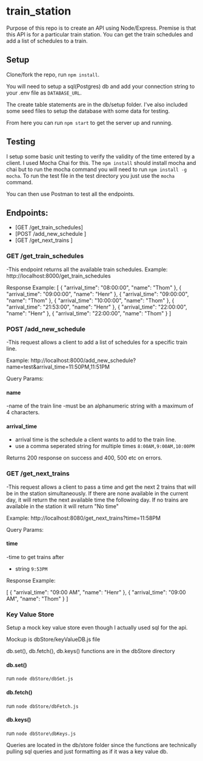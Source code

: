 # train_station

Purpose of this repo is to create an API using Node/Express. Premise is that this API is for a particular train station. You can get the train schedules and add a list of schedules to a train.

## Setup

Clone/fork the repo, run `npm install`. 

You will need to setup a sql(Postgres) db and add your connection string to your .env file as `DATABASE_URL`. 

The create table statements are in the db/setup folder. I've also included some seed files to setup the database with some data for testing.

From here you can run `npm start` to get the server up and running.

## Testing
I setup some basic unit testing to verify the validity of the time entered by a client. I used Mocha Chai for this. The `npm install` should install mocha and chai but to run the mocha command you will need to run `npm install -g mocha`. To run the test file in the test directory you just use the `mocha` command.

You can then use Postman to test all the endpoints.

## Endpoints:
- [GET /get_train_schedules] 
- [POST /add_new_schedule ]
- [GET /get_next_trains ]

### GET /get_train_schedules
-This endpoint returns all the available train schedules.
Example: http://localhost:8000/get_train_schedules

Response Example:
[
    {
        "arrival_time": "08:00:00",
        "name": "Thom"
    },
    {
        "arrival_time": "09:00:00",
        "name": "Henr"
    },
    {
        "arrival_time": "09:00:00",
        "name": "Thom"
    },
    {
        "arrival_time": "10:00:00",
        "name": "Thom"
    },
    {
        "arrival_time": "21:53:00",
        "name": "Henr"
    },
    {
        "arrival_time": "22:00:00",
        "name": "Henr"
    },
    {
        "arrival_time": "22:00:00",
        "name": "Thom"
    }
]

### POST /add_new_schedule
-This request allows a client to add a list of schedules for a specific train line.

Example: http://localhost:8000/add_new_schedule?name=test&arrival_time=11:50PM,11:51PM

Query Params:
#### name
-name of the train line
-must be an alphanumeric string with a maximum of 4 characters.
#### arrival_time
- arrival time is the schedule a client wants to add to the train line.
- use a comma seperated string for multiple times `8:00AM,9:00AM,10:00PM`

Returns 200 response on success and 400, 500 etc on errors.

### GET /get_next_trains
-This request allows a client to pass a time and get the next 2 trains that will be in the station simultaneously. If there are none available in the current day, it will return the next available time the following day. If no trains are available in the station it will return "No time"

Example: 
http://localhost:8080/get_next_trains?time=11:58PM

Query Params:
#### time
-time to get trains after
- string `9:53PM`

Response Example:

[
    {
        "arrival_time": "09:00 AM",
        "name": "Henr"
    },
    {
        "arrival_time": "09:00 AM",
        "name": "Thom"
    }
]

### Key Value Store
Setup a mock key value store even though I actually used sql for the api. 

Mockup is dbStore/keyValueDB.js file

db.set(), db.fetch(), db.keys() functions are in the dbStore directory

#### db.set()
run `node dbStore/dbSet.js`

#### db.fetch()
run `node dbStore/dbFetch.js`

#### db.keys()
run `node dbStore\dbKeys.js`

Queries are located in the db/store folder since the functions are technically pulling sql queries and just formatting as if it was a key value db.
